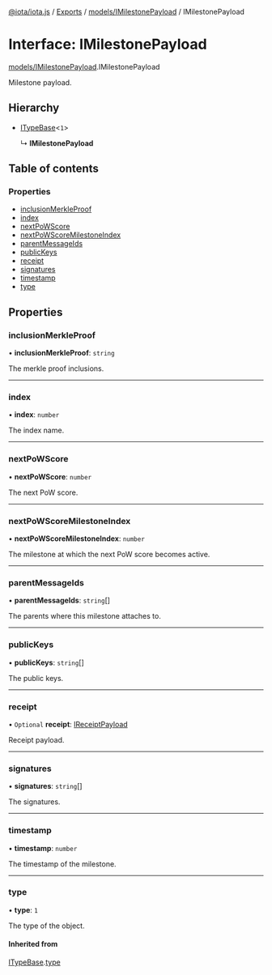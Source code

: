 [@iota/iota.js](../README.md) / [Exports](../modules.md) / [models/IMilestonePayload](../modules/models_imilestonepayload.md) / IMilestonePayload

# Interface: IMilestonePayload

[models/IMilestonePayload](../modules/models_imilestonepayload.md).IMilestonePayload

Milestone payload.

## Hierarchy

- [ITypeBase](models_itypebase.itypebase.md)<``1``\>

  ↳ **IMilestonePayload**

## Table of contents

### Properties

- [inclusionMerkleProof](models_imilestonepayload.imilestonepayload.md#inclusionmerkleproof)
- [index](models_imilestonepayload.imilestonepayload.md#index)
- [nextPoWScore](models_imilestonepayload.imilestonepayload.md#nextpowscore)
- [nextPoWScoreMilestoneIndex](models_imilestonepayload.imilestonepayload.md#nextpowscoremilestoneindex)
- [parentMessageIds](models_imilestonepayload.imilestonepayload.md#parentmessageids)
- [publicKeys](models_imilestonepayload.imilestonepayload.md#publickeys)
- [receipt](models_imilestonepayload.imilestonepayload.md#receipt)
- [signatures](models_imilestonepayload.imilestonepayload.md#signatures)
- [timestamp](models_imilestonepayload.imilestonepayload.md#timestamp)
- [type](models_imilestonepayload.imilestonepayload.md#type)

## Properties

### inclusionMerkleProof

• **inclusionMerkleProof**: `string`

The merkle proof inclusions.

___

### index

• **index**: `number`

The index name.

___

### nextPoWScore

• **nextPoWScore**: `number`

The next PoW score.

___

### nextPoWScoreMilestoneIndex

• **nextPoWScoreMilestoneIndex**: `number`

The milestone at which the next PoW score becomes active.

___

### parentMessageIds

• **parentMessageIds**: `string`[]

The parents where this milestone attaches to.

___

### publicKeys

• **publicKeys**: `string`[]

The public keys.

___

### receipt

• `Optional` **receipt**: [IReceiptPayload](models_ireceiptpayload.ireceiptpayload.md)

Receipt payload.

___

### signatures

• **signatures**: `string`[]

The signatures.

___

### timestamp

• **timestamp**: `number`

The timestamp of the milestone.

___

### type

• **type**: ``1``

The type of the object.

#### Inherited from

[ITypeBase](models_itypebase.itypebase.md).[type](models_itypebase.itypebase.md#type)

